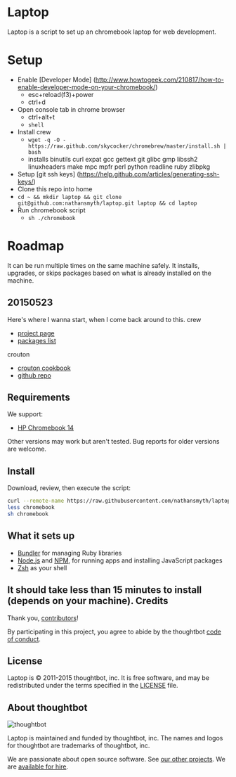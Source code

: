 Laptop
======

Laptop is a script to set up an chromebook laptop for web development.

Setup
======

- Enable [Developer Mode] (http://www.howtogeek.com/210817/how-to-enable-developer-mode-on-your-chromebook/)
  - esc+reload(f3)+power
  - ctrl+d
- Open console tab in chrome browser
  - ctrl+alt+t
  - `shell`
- Install crew
  - `wget -q -O - https://raw.github.com/skycocker/chromebrew/master/install.sh | bash`
  - installs binutils curl expat gcc gettext git glibc gmp libssh2 linuxheaders make mpc mpfr perl python readline ruby zlibpkg
- Setup [git ssh keys] (https://help.github.com/articles/generating-ssh-keys/)
- Clone this repo into home
 - `cd ~ && mkdir laptop && git clone git@github.com:nathansmyth/laptop.git laptop && cd laptop`
- Run chromebook script
  - `sh ./chromebook`

Roadmap
======
It can be run multiple times on the same machine safely.
It installs, upgrades, or skips packages
based on what is already installed on the machine.


20150523
--------
Here's where I wanna start, when I come back around to this.
crew
* [project page](http://skycocker.github.io/chromebrew/)
* [packages list](https://github.com/skycocker/chromebrew/tree/master/packages)

crouton
* [crouton cookbook](http://tomwwolf.com/chromebook-14-compedium/chromebook-crouton-cookbook/)
* [github repo](https://github.com/dnschneid/crouton)


Requirements
------------

We support:

* [HP Chromebook 14](http://store.hp.com/webapp/wcs/stores/servlet/us/en/mdp/Laptops/chromebook-14)

Other versions may work but aren't tested. Bug reports for older
versions are welcome.

Install
-------

Download, review, then execute the script:

```sh
curl --remote-name https://raw.githubusercontent.com/nathansmyth/laptop/master/chromebook
less chromebook
sh chromebook
```

What it sets up
---------------

* [Bundler] for managing Ruby libraries
* [Node.js] and [NPM], for running apps and installing JavaScript packages
* [Zsh] as your shell

[Bundler]: http://bundler.io/
[Node.js]: http://nodejs.org/
[NPM]: https://www.npmjs.org/
[Zsh]: http://www.zsh.org/

It should take less than 15 minutes to install (depends on your machine).
Credits
-------

Thank you, [contributors]!

[contributors]: https://github.com/thoughtbot/laptop/graphs/contributors

By participating in this project,
you agree to abide by the thoughtbot [code of conduct].

[code of conduct]: https://thoughtbot.com/open-source-code-of-conduct

License
-------

Laptop is © 2011-2015 thoughtbot, inc.
It is free software,
and may be redistributed under the terms specified in the [LICENSE] file.

[LICENSE]: LICENSE

About thoughtbot
----------------

![thoughtbot](https://thoughtbot.com/logo.png)

Laptop is maintained and funded by thoughtbot, inc.
The names and logos for thoughtbot are trademarks of thoughtbot, inc.

We are passionate about open source software.
See [our other projects][community].
We are [available for hire][hire].

[community]: https://thoughtbot.com/community?utm_source=github
[hire]: https://thoughtbot.com?utm_source=github
